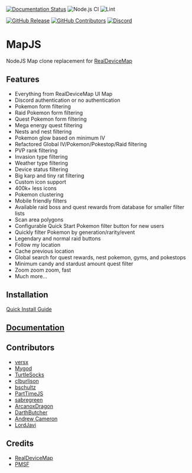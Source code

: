 [![Documentation Status](https://readthedocs.org/projects/mapjs/badge/?version=latest)](https://mapjs.readthedocs.io/en/latest/?badge=latest)
![Node.js CI](https://github.com/versx/MapJS/workflows/Node.js%20CI/badge.svg)
![Lint](https://github.com/versx/MapJS/workflows/Lint/badge.svg)  

[![GitHub Release](https://img.shields.io/github/release/WatWowMap/MapJS.svg)](https://github.com/WatWowMap/MapJS/releases/)
[![GitHub Contributors](https://img.shields.io/github/contributors/WatWowMap/MapJS.svg)](https://github.com/WatWowMap/MapJS/graphs/contributors/)
[![Discord](https://img.shields.io/discord/552003258000998401.svg?label=&logo=discord&logoColor=ffffff&color=7389D8&labelColor=6A7EC2)](https://discord.gg/zZ9h9Xa)  

# MapJS

NodeJS Map clone replacement for [RealDeviceMap](https://github.com/realdevicemap/realdevicemap)

## Features

- Everything from RealDeviceMap UI Map
- Discord authentication or no authentication
- Pokemon form filtering
- Raid Pokemon form filtering
- Quest Pokemon form filtering
- Mega energy quest filtering
- Nests and nest filtering
- Pokemon glow based on minimum IV
- Refactored Global IV/Pokemon/Pokestop/Raid filtering
- PVP rank filtering
- Invasion type filtering
- Weather type filtering
- Device status filtering
- Big karp and tiny rat filtering
- Custom icon support
- 400k+ less icons
- Pokemon clustering
- Mobile friendly filters
- Available raid boss and quest rewards from database for smaller filter lists
- Scan area polygons
- Configurable Quick Start Pokemon filter button for new users
- Quickly filter Pokemon by generation/rarity/event
- Legendary and normal raid buttons
- Follow my location
- Cache previous location
- Global search for quest rewards, nest pokemon, gyms, and pokestops
- Minimum candy and stardust amount quest filter
- Zoom zoom zoom, fast
- Much more...

## Installation

[Quick Install Guide](https://wwm.readthedocs.io/projects/mapjs/en/latest/install/quick-start/)

## [Documentation](https://wwm.readthedocs.io/projects/mapjs/en/latest/)

## Contributors

- [versx](https://github.com/versx)
- [Mygod](https://github.com/Mygod)
- [TurtIeSocks](https://github.com/TurtIeSocks)
- [clburlison](https://github.com/clburlison)
- [bschultz](https://github.com/bschultz)
- [PartTimeJS](https://github.com/PartTimeJS)
- [sabregreen](https://github.com/sabregreen)
- [ArcanoxDragon](https://github.com/ArcanoxDragon)
- [DarthButcher](https://github.com/darthbutcher)
- [Andrew Cameron](https://github.com/amcameron)
- [LordJavi](https://github.com/LordJavi)

## Credits

- [RealDeviceMap](https://github.com/realdevicemap/realdevicemap)
- [PMSF](https://github.com/pmsf/pmsf)
